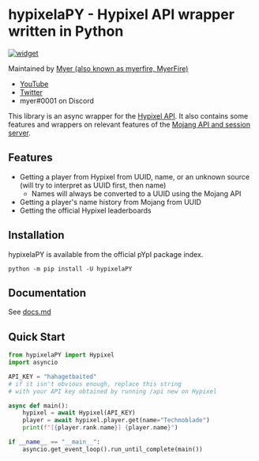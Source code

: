 # hypixelaPY - Hypixel API wrapper written in Python

[![widget](https://inv.wtf/widget/myerfire)](https://myer.wtf/discord)

Maintained by [Myer (also known as myerfire, MyerFire)](https://github.com/myerfire)

- [YouTube](https://myer.wtf/youtube)
- [Twitter](https://myer.wtf/twitter)
- myer#0001 on Discord

This library is an async wrapper for the [Hypixel API](https://github.com/HypixelDev/PublicAPI). It also contains some
features and wrappers on relevant features of the [Mojang API and session server](https://wiki.vg/Mojang_API).

## Features

- Getting a player from Hypixel from UUID, name, or an unknown source (will try to interpret as UUID first, then name)
    - Names will always be converted to a UUID using the Mojang API
- Getting a player's name history from Mojang from UUID
- Getting the official Hypixel leaderboards

## Installation

hypixelaPY is available from the official pYpI package index.

`python -m pip install -U hypixelaPY`

## Documentation

See [docs.md](https://github.com/MyerFire/hypixelaPY/blob/main/docs.md)

## Quick Start

```python
from hypixelaPY import Hypixel
import asyncio

API_KEY = "hahagetbaited"
# if it isn't obvious enough, replace this string 
# with your API key obtained by running /api new on Hypixel

async def main():
    hypixel = await Hypixel(API_KEY)
    player = await hypixel.player.get(name="Technoblade")
    print(f"[{player.rank.name}] {player.name}")

if __name__ == "__main__":
    asyncio.get_event_loop().run_until_complete(main())
```
